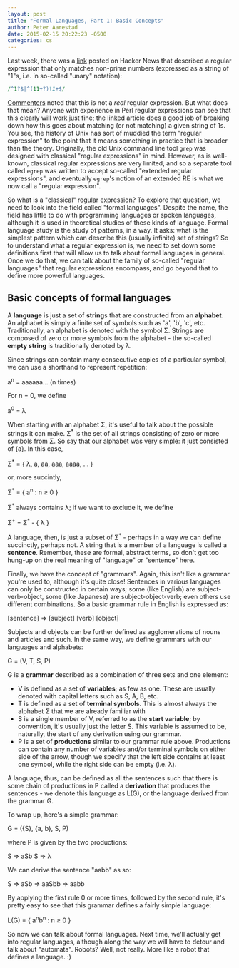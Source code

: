 ```yaml
---
layout: post
title: "Formal Languages, Part 1: Basic Concepts"
author: Peter Aarestad
date: 2015-02-15 20:22:23 -0500
categories: cs
---
```


Last week, there was a <a href="http://www.catonmat.net/blog/perl-regex-that-matches-prime-numbers/">link</a> posted on Hacker News that described a regular expression that only matches non-prime numbers (expressed as a string of "1"s, i.e. in so-called "unary" notation):

```perl
/^1?$|^(11+?)\1+$/
```

<a href="https://news.ycombinator.com/item?id=3391547">Commenters</a> noted that this is not a <em>real</em> regular expression. But what does that mean? Anyone with experience in Perl regular expressions can see that this clearly will work just fine; the linked article does a good job of breaking down how this goes about matching (or not matching) a given string of 1s. You see, the history of Unix has sort of muddied the term "regular expression" to the point that it means something in practice that is broader than the theory. Originally, the old Unix command line tool <code>grep</code> was designed with classical "regular expressions" in mind. However, as is well-known, classical regular expressions are very limited, and so a separate tool called <code>egrep</code> was written to accept so-called "extended regular expressions", and eventually <code>egrep</code>'s notion of an extended RE is what we now call a "regular expression".

So what is a "classical" regular expression? To explore that question, we need to look into the field called "formal languages". Despite the name, the field has little to do with programming languages or spoken languages, although it is used in theoretical studies of these kinds of language. Formal language study is the study of patterns, in a way. It asks: what is the simplest pattern which can describe this (usually infinite) set of strings? So to understand what a regular expression is, we need to set down some definitions first that will allow us to talk about formal languages in general. Once we do that, we can talk about the family of so-called "regular languages" that regular expressions encompass, and go beyond that to define more powerful languages.

<h2>Basic concepts of formal languages</h2>

A <strong>language</strong> is just a set of <strong>string</strong>s that are constructed from an <strong>alphabet</strong>. An alphabet is simply a finite set of symbols such as 'a', 'b', 'c', etc. Traditionally, an alphabet is denoted with the symbol &Sigma;. Strings are composed of zero or more symbols from the alphabet - the so-called <strong>empty string</strong> is traditionally denoted by &lambda;.

Since strings can contain many consecutive copies of a particular symbol, we can use a shorthand to represent repetition:

a<sup>n</sup> = aaaaaa&hellip; (n times)

For n = 0, we define 

a<sup>0</sup> = &lambda;

When starting with an alphabet &Sigma;, it's useful to talk about the possible strings it can make. &Sigma;<sup>*</sup> is the set of all strings consisting of zero or more symbols from &Sigma;. So say that our alphabet was very simple: it just consisted of {a}. In this case,

&Sigma;<sup>*</sup> = { &lambda;, a, aa, aaa, aaaa, &hellip; }

or, more succintly,

&Sigma;<sup>*</sup> = { a<sup>n</sup> : n &ge; 0 }

&Sigma;<sup>*</sup> always contains &lambda;; if we want to exclude it, we define

&Sigma;<sup>+</sup> = &Sigma;<sup>*</sup> - { &lambda; }

A language, then, is just a subset of &Sigma;<sup>*</sup> - perhaps in a way we can define succinctly, perhaps not. A string that is a member of a language is called a <strong>sentence</strong>. Remember, these are formal, abstract terms, so don't get too hung-up on the real meaning of "language" or "sentence" here.

Finally, we have the concept of "grammars". Again, this isn't like a grammar you're used to, although it's quite close! Sentences in various languages can only be constructed in certain ways; some (like English) are subject-verb-object, some (like Japanese) are subject-object-verb; even others use different combinations. So a basic grammar rule in English is expressed as:

[sentence] &rArr; [subject] [verb] [object]

Subjects and objects can be further defined as agglomerations of nouns and articles and such. In the same way, we define grammars with our languages and alphabets:

G = (V, T, S, P)

G is a <strong>grammar</strong> described as a combination of three sets and one element:

<ul>
  <li>V is defined as a set of <b>variables</b>; as few as one. These are usually denoted with capital letters such as S, A, B, etc.</li>
  <li>T is defined as a set of <b>terminal symbols</b>. This is almost always the alphabet &Sigma; that we are already familiar with</li>
  <li>S is a single member of V, referred to as the <b>start variable</b>; by convention, it's usually just the letter S. This variable is assumed to be, naturally, the start of any derivation using our grammar.</li>
  <li>P is a set of <b>productions</b> similar to our grammar rule above. Productions can contain any number of variables and/or terminal symbols on either side of the arrow, though we specify that the left side contains at least one symbol, while the right side can be empty (i.e. &lambda;).</li>
</ul>

A language, thus, can be defined as all the sentences such that there is some chain of productions in P called a <b>derivation</b> that produces the sentences - we denote this language as L(G), or the language derived from the grammar G.

To wrap up, here's a simple grammar:

G = ({S}, {a, b}, S, P)

where P is given by the two productions:

S &rArr; aSb
S &rArr; &lambda;

We can derive the sentence "aabb" as so:

S &rArr; aSb &rArr; aaSbb &rArr; aabb

By applying the first rule 0 or more times, followed by the second rule, it's pretty easy to see that this grammar defines a fairly simple language:

L(G) = { a<sup>n</sup>b<sup>n</sup> : n &ge; 0 }

So now we can talk about formal languages. Next time, we'll actually get into regular languages, although along the way we will have to detour and talk about "automata". Robots? Well, not really. More like a robot that defines a language. :)
